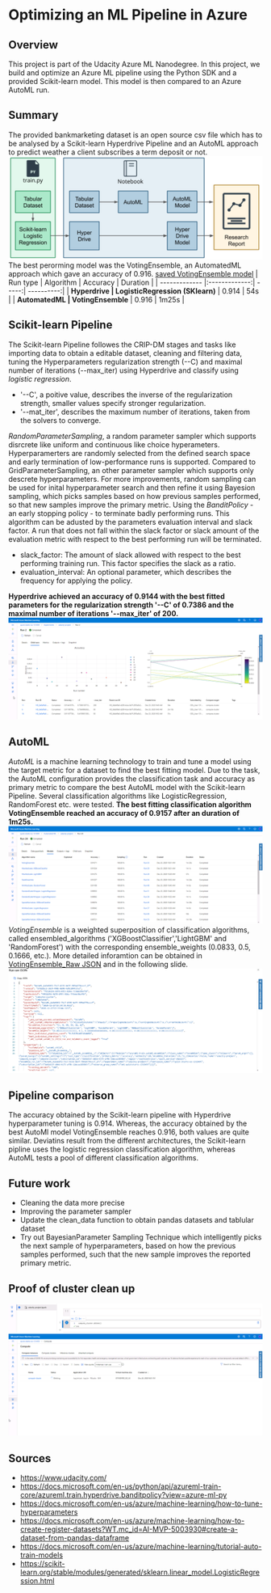 # Optimizing an ML Pipeline in Azure

## Overview
This project is part of the Udacity Azure ML Nanodegree.
In this project, we build and optimize an Azure ML pipeline using the Python SDK and a provided Scikit-learn model.
This model is then compared to an Azure AutoML run.

## Summary
The provided bankmarketing dataset is an open source csv file which has to be analysed by a Scikit-learn Hyperdrive Pipeline and an AutoML approach to predict weather a client subscribes a term deposit or not.
![overview](https://github.com/Daniel-car1/nd00333_AZMLND_Optimizing_a_Pipeline_in_Azure-Starter_Files/blob/master/docs/overview.PNG)
The best perorming model was the VotingEnsemble, an AutomatedML approach which gave an accuracy of 0.916. [saved VotingEnsemble model](https://github.com/Daniel-car1/nd00333_AZMLND_Optimizing_a_Pipeline_in_Azure-Starter_Files/blob/master/AutoMLb55d7c87225.zip)
| Run type        | Algorithm           | Accuracy  | Duration |
| ------------- |:-------------:| -----:| ----------:|
| **Hyperdrive      | LogisticRegression (SKlearn)** | 0.914 | 54s |
| **AutomatedML      | VotingEnsemble**      |   0.916 | 1m25s |

## Scikit-learn Pipeline
The Scikit-learn Pipeline followes the CRIP-DM stages and tasks like importing data to obtain a editable dataset, cleaning and filtering data, tuning the Hyperparameters regularization strength (--C) and maximal number of iterations (--max_iter) using Hyperdrive and classify using *logistic regression*.
* '--C', a poitive value, describes the inverse of the regularization strength, smaller values specify stronger regularization.
* '--mat_iter', describes the maximum number of iterations, taken from the solvers to converge.

*RandomParameterSampling*, a random parameter sampler which supports disrcrete like uniform and continuous like choice hyperameters. Hyperparamerters are randomly selected from the defined search space and early termination of low-performance runs is supported. Compared to GridParameterSampling, an other parameter sampler which supports only descrete hyperparameters. For more improvements, random sampling can be used for inital hyperparameter search and then refine it using Bayesion sampling, which picks samples based on how previous samples performed, so that new samples improve the primary metric. 
Using the *BanditPolicy* - an early stopping policy - to terminate badly performing runs. This algorithm can be adusted by the parameters evaluation interval and slack factor. A run that does not fall within the slack factor or slack amount of the evaluation metric with respect to the best performing run will be terminated.

* slack_factor: The amount of slack allowed with respect to the best performing training run. This factor specifies the slack as a ratio.
* evaluation_interval: An optional parameter, which describes the frequency for applying the policy.

**Hyperdrive achieved an accuracy of 0.9144 with the best fitted parameters for the regularization strength '--C' of 0.7386 and the maximal number of iterations '--max_iter' of 200.**
![hyperdrive](https://github.com/Daniel-car1/nd00333_AZMLND_Optimizing_a_Pipeline_in_Azure-Starter_Files/blob/master/docs/Hyperdrive.PNG)

## AutoML
*AutoML* is a machine learning technology to train and tune a model using the target metric for a dataset to find the best fitting model. Due to the task, the AutoML configuration provides the classification task and accuracy as primary metric to compare the best AutoML model with the Scikit-learn Pipeline. Several classification algorithms like LogisticRegression, RandomForest etc. were tested. **The best fitting classification algorithm VotingEnsemble reached an accuracy of 0.9157 after an duration of 1m25s.**
![AutoML](https://github.com/Daniel-car1/nd00333_AZMLND_Optimizing_a_Pipeline_in_Azure-Starter_Files/blob/master/docs/AutoML_algos.PNG)
*VotingEnsemble* is a weighted superposition of classification algorithms, called ensembled_algorithms ('XGBoostClassifier','LightGBM' and 'RandomForest') with the corresponding ensemble_weights (0.0833, 0.5, 0.1666, etc.). More detailed inforamtion can be obtained in [VotingEnsemble_Raw JSON](https://github.com/Daniel-car1/nd00333_AZMLND_Optimizing_a_Pipeline_in_Azure-Starter_Files/blob/master/EnsembleV_RawJSON.json) and in the following slide. 
![AutoML](https://github.com/Daniel-car1/nd00333_AZMLND_Optimizing_a_Pipeline_in_Azure-Starter_Files/blob/master/docs/RawJSON_Ensemble_AutoML.PNG)


## Pipeline comparison
The accuracy obtained by the Scikit-learn pipeline with Hyperdrive hyperparameter tuning is 0.914. Whereas, the accuracy obtained by the best AutoMl model VotingEnsemble reaches 0.916, both values are quite similar. Deviatins result from the different architectures, the Scikit-learn pipline uses the logistic regression classification algorithm, whereas AutoML tests a pool of different classification algorithms.

## Future work
* Cleaning the data more precise
* Improving the parameter sampler
* Update the clean_data function to obtain pandas datasets and tablular dataset
* Try out BayesianParameter Sampling Technique which intelligently picks the next sample of hyperparameters, based on how the previous samples performed, such that the new sample improves the reported primary metric.

## Proof of cluster clean up
![AutoML](https://github.com/Daniel-car1/nd00333_AZMLND_Optimizing_a_Pipeline_in_Azure-Starter_Files/blob/master/docs/Delete_code.PNG)
![AutoML](https://github.com/Daniel-car1/nd00333_AZMLND_Optimizing_a_Pipeline_in_Azure-Starter_Files/blob/master/docs/Delete.PNG)

## Sources
* https://www.udacity.com/
* https://docs.microsoft.com/en-us/python/api/azureml-train-core/azureml.train.hyperdrive.banditpolicy?view=azure-ml-py
* https://docs.microsoft.com/en-us/azure/machine-learning/how-to-tune-hyperparameters
* https://docs.microsoft.com/en-us/azure/machine-learning/how-to-create-register-datasets?WT.mc_id=AI-MVP-5003930#create-a-dataset-from-pandas-dataframe
* https://docs.microsoft.com/en-us/azure/machine-learning/tutorial-auto-train-models
* https://scikit-learn.org/stable/modules/generated/sklearn.linear_model.LogisticRegression.html

